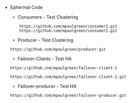 - Ephermal Code
    - Consumers - Test Clustering
    ```
        https://github.com/mpaulgreen/consumer1.git
        https://github.com/mpaulgreen/consumer2.git
    ```
    - Producer - Test Clustering
    ```
    https://github.com/mpaulgreen/producer.git
    ```
    - Failover-Clients - Test HA
    ```
    https://github.com/mpaulgreen/failover-client-1

    https://github.com/mpaulgreen/failover-client-2.git
    ```

    - Failover-producer - Test HA
    ```
    https://github.com/mpaulgreen/failover-producer.git
    ```